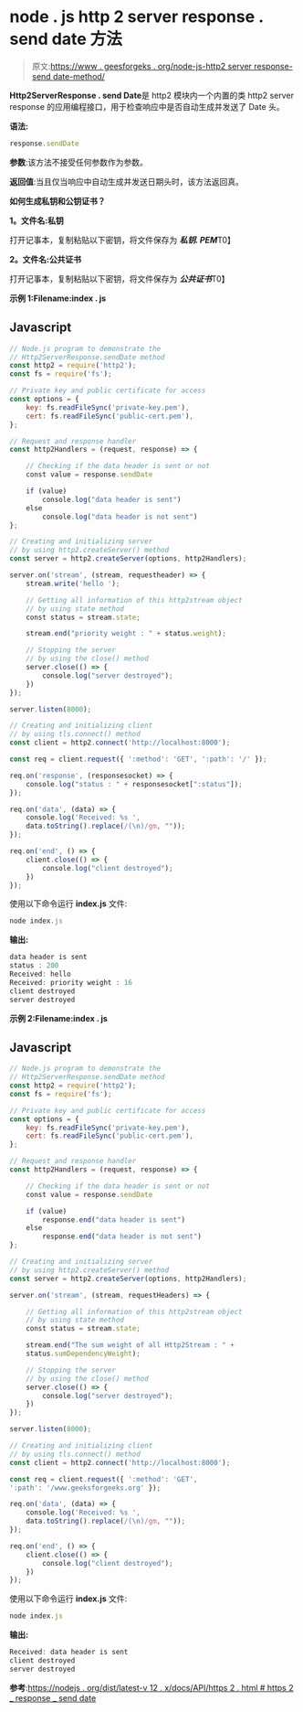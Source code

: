 # node . js http 2 server response . send date 方法

> 原文:[https://www . geesforgeks . org/node-js-http2 server response-send date-method/](https://www.geeksforgeeks.org/node-js-http2serverresponse-senddate-method/)

**Http2ServerResponse . send Date**是 http2 模块内一个内置的类 http2 server response 的应用编程接口，用于检查响应中是否自动生成并发送了 Date 头。

**语法:**

```js
response.sendDate
```

**参数**:该方法不接受任何参数作为参数。

**返回值**:当且仅当响应中自动生成并发送日期头时，该方法返回真。

**如何生成私钥和公钥证书？**

**1。文件名:私钥**

打开记事本，复制粘贴以下密钥，将文件保存为 ***私钥. PEM***T0】

**2。文件名:公共证书**

打开记事本，复制粘贴以下密钥，将文件保存为 ***公共证书***T0】

**示例 1:Filename:index . js**

## Javascript

```js
// Node.js program to demonstrate the
// Http2ServerResponse.sendDate method
const http2 = require('http2');
const fs = require('fs');

// Private key and public certificate for access
const options = {
    key: fs.readFileSync('private-key.pem'),
    cert: fs.readFileSync('public-cert.pem'),
};

// Request and response handler
const http2Handlers = (request, response) => {

    // Checking if the data header is sent or not
    const value = response.sendDate

    if (value)
        console.log("data header is sent")
    else
        console.log("data header is not sent")
};

// Creating and initializing server
// by using http2.createServer() method
const server = http2.createServer(options, http2Handlers);

server.on('stream', (stream, requestheader) => {
    stream.write('hello ');

    // Getting all information of this http2stream object
    // by using state method
    const status = stream.state;

    stream.end("priority weight : " + status.weight);

    // Stopping the server
    // by using the close() method
    server.close(() => {
        console.log("server destroyed");
    })
});

server.listen(8000);

// Creating and initializing client
// by using tls.connect() method
const client = http2.connect('http://localhost:8000');

const req = client.request({ ':method': 'GET', ':path': '/' });

req.on('response', (responsesocket) => {
    console.log("status : " + responsesocket[":status"]);
});

req.on('data', (data) => {
    console.log('Received: %s ',
    data.toString().replace(/(\n)/gm, ""));
});

req.on('end', () => {
    client.close(() => {
        console.log("client destroyed");
    })
});
```

使用以下命令运行 **index.js** 文件:

```js
node index.js
```

**输出:**

```js
data header is sent
status : 200
Received: hello
Received: priority weight : 16
client destroyed
server destroyed
```

**示例 2:Filename:index . js**

## Javascript

```js
// Node.js program to demonstrate the
// Http2ServerResponse.sendDate method
const http2 = require('http2');
const fs = require('fs');

// Private key and public certificate for access
const options = {
    key: fs.readFileSync('private-key.pem'),
    cert: fs.readFileSync('public-cert.pem'),
};

// Request and response handler
const http2Handlers = (request, response) => {

    // Checking if the data header is sent or not
    const value = response.sendDate

    if (value)
        response.end("data header is sent")
    else
        response.end("data header is not sent")
};

// Creating and initializing server
// by using http2.createServer() method
const server = http2.createServer(options, http2Handlers);

server.on('stream', (stream, requestHeaders) => {

    // Getting all information of this http2stream object
    // by using state method
    const status = stream.state;

    stream.end("The sum weight of all Http2Stream : " +
    status.sumDependencyWeight);

    // Stopping the server
    // by using the close() method
    server.close(() => {
        console.log("server destroyed");
    })
});

server.listen(8000);

// Creating and initializing client
// by using tls.connect() method
const client = http2.connect('http://localhost:8000');

const req = client.request({ ':method': 'GET',
':path': '/www.geeksforgeeks.org' });

req.on('data', (data) => {
    console.log('Received: %s ',
    data.toString().replace(/(\n)/gm, ""));
});

req.on('end', () => {
    client.close(() => {
        console.log("client destroyed");
    })
});
```

使用以下命令运行 **index.js** 文件:

```js
node index.js
```

**输出:**

```js
Received: data header is sent
client destroyed
server destroyed
```

**参考**:[https://nodejs . org/dist/latest-v 12 . x/docs/API/https 2 . html # https 2 _ response _ send date](https://nodejs.org/dist/latest-v12.x/docs/api/http2.html#http2_response_senddate)